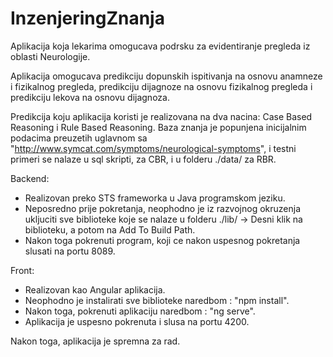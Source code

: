 # InzenjeringZnanja

Aplikacija koja lekarima omogucava podrsku za evidentiranje pregleda iz oblasti Neurologije.

Aplikacija omogucava predikciju dopunskih ispitivanja na osnovu anamneze i fizikalnog pregleda, predikciju dijagnoze na osnovu fizikalnog pregleda i predikciju lekova na osnovu dijagnoza.

Predikcija koju aplikacija koristi je realizovana na dva nacina: Case Based Reasoning i Rule Based Reasoning.
Baza znanja je popunjena inicijalnim podacima preuzetih uglavnom sa "http://www.symcat.com/symptoms/neurological-symptoms", i testni primeri se nalaze u sql skripti, za CBR, i u folderu ./data/ za RBR.

Backend:
- Realizovan preko STS frameworka u Java programskom jeziku.
- Neposredno prije pokretanja, neophodno je iz razvojnog okruzenja ukljuciti sve biblioteke koje se nalaze u folderu ./lib/ 
    -> Desni klik na biblioteku, a potom na Add To Build Path.
- Nakon toga pokrenuti program, koji ce nakon uspesnog pokretanja slusati na portu 8089.

Front:
- Realizovan kao Angular aplikacija.
- Neophodno je instalirati sve biblioteke naredbom : "npm install".
- Nakon toga, pokrenuti aplikaciju naredbom : "ng serve".
- Aplikacija je uspesno pokrenuta i slusa na portu 4200.

Nakon toga, aplikacija je spremna za rad.
